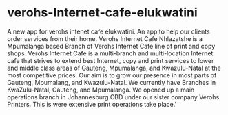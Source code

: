 # verohs-Internet-cafe-elukwatini
A new app for verohs intenet cafe elukwatini. An app to help our clients order services from their home.
Verohs Internet Cafe Nhlazatshe is a Mpumalanga based Branch of Verohs Internet Cafe line of print and copy shops. Verohs Internet Cafe is a multi-branch and multi-location Internet cafe that strives to extend best Internet, copy and print services to lower and middle class areas of Gauteng, Mpumalanga, and Kwazulu-Natal at the most competitive prices. Our aim is to grow our presence in most parts of Gauteng, Mpumalang, and Kwazulu-Natal. We currently have Branches in KwaZulu-Natal, Gauteng, and Mpumalanga. We opened up a main operations branch in Johannesburg CBD under our sister company Verohs Printers. This is were extensive print operations take place.'
